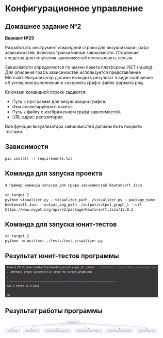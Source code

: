 # Конфигурационное управление

## Домашнее задание №2

**Вариант №29**

Разработать инструмент командной строки для визуализации графа зависимостей, включая транзитивные зависимости. Сторонние средства для получения зависимостей использовать нельзя.

Зависимости определяются по имени пакета платформы .NET (nupkg). Для описания графа зависимостей используется представление Mermaid. Визуализатор должен выводить результат в виде сообщения об успешном выполнении и сохранять граф в файле формата png.

Ключами командной строки задаются:
* Путь к программе для визуализации графов.
* Имя анализируемого пакета.
* Путь к файлу с изображением графа зависимостей.
* URL-адрес репозитория.

Все функции визуализатора зависимостей должны быть покрыты тестами.

## Зависимости
```
pip install -r requirements.txt
```

## Команда для запуска проекта
```
# Пример команды запуска для графа зависимостей Newtonsoft.Json

cd target_2
python visualizer.py --visualizer_path ./visualizer.py --package_name Newtonsoft.Json --output_png_path ./output/output_graph_1 --url https://www.nuget.org/api/v2/package/Newtonsoft.Json/13.0.3
```
## Команда для запуска юнит-тестов
```
cd target_2
python -m unittest ./tests/test_visualizer.py
```

## Результат юнит-тестов программы

![](https://github.com/FindTheRhythm/Homework-2-Configuration-management/blob/23cf9d79b694dc652a01a5a68ec613ce130b5f74/target_2/images/Screenshot%202024-12-02%20224423.png)

## Результат работы программы

![](https://github.com/FindTheRhythm/Homework-2-Configuration-management/blob/7d96a3a8611835da5c99ac4ff2f7624d73f9c3e7/target_2/output/output_graph_1.png)

